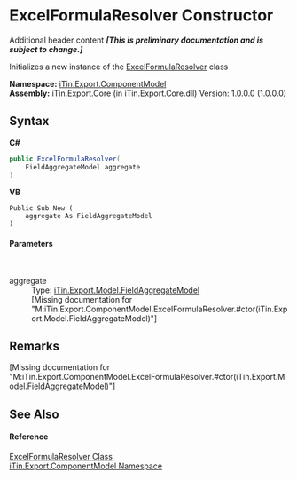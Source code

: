 # ExcelFormulaResolver Constructor 
Additional header content _**\[This is preliminary documentation and is subject to change.\]**_

Initializes a new instance of the <a href="5c1e566c-76f3-e359-e7cf-154334b55a72">ExcelFormulaResolver</a> class

**Namespace:**&nbsp;<a href="55171ca4-890c-0ab2-e812-efe82bc0b686">iTin.Export.ComponentModel</a><br />**Assembly:**&nbsp;iTin.Export.Core (in iTin.Export.Core.dll) Version: 1.0.0.0 (1.0.0.0)

## Syntax

**C#**<br />
``` C#
public ExcelFormulaResolver(
	FieldAggregateModel aggregate
)
```

**VB**<br />
``` VB
Public Sub New ( 
	aggregate As FieldAggregateModel
)
```


#### Parameters
&nbsp;<dl><dt>aggregate</dt><dd>Type: <a href="afa9b137-c521-7755-b96e-fedcd508a100">iTin.Export.Model.FieldAggregateModel</a><br />\[Missing <param name="aggregate"/> documentation for "M:iTin.Export.ComponentModel.ExcelFormulaResolver.#ctor(iTin.Export.Model.FieldAggregateModel)"\]</dd></dl>

## Remarks
\[Missing <remarks> documentation for "M:iTin.Export.ComponentModel.ExcelFormulaResolver.#ctor(iTin.Export.Model.FieldAggregateModel)"\]

## See Also


#### Reference
<a href="5c1e566c-76f3-e359-e7cf-154334b55a72">ExcelFormulaResolver Class</a><br /><a href="55171ca4-890c-0ab2-e812-efe82bc0b686">iTin.Export.ComponentModel Namespace</a><br />
